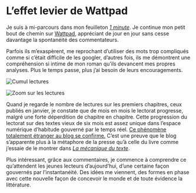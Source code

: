 # L’effet levier de Wattpad

Je suis à mi-parcours dans mon feuilleton [*1 minute*](http://www.wattpad.com/story/29694130-1-minute). Je continue mon petit bout de chemin sur [Wattpad](http://www.wattpad.com/story/29694130-1-minute), appréciant de jour en jour sans cesse davantage la spontanéité des commentateurs.<span id="more-41734"></span>

Parfois ils m’exaspèrent, me reprochant d’utiliser des mots trop compliqués comme si c’était difficile de les googler, d’autres fois, ils me démontrent une compréhension si intime de mon roman qu’ils devancent mes propres analyses. Plus le temps passe, plus j’ai besoin de leurs encouragements.

![Cumul lectures](https://tcrouzet.com/images_tc/2015/07/watt6-1.png)

![Zoom sur les lectures](https://tcrouzet.com/images_tc/2015/07/watt6-2.png)

Quand je regarde le nombre de lectures sur les premiers chapitres, ceux publiés en janvier, je constate que de mois en mois le lectorat progresse, malgré une forte déperdition de chapitre en chapitre. Cette progression du lectorat sur des textes vieux de six mois est assez unique dans l’espace numérique d’habitude gouverné par le temps réel. [Ce phénomène totalement étranger au blog se confirme.](https://tcrouzet.com/2015/05/26/synchronicite-esthetique/) C’est une preuve que le blog s’apparente plus à la métaphore de la presse qu’à celle du livre comme j’essaie de le montrer dans [*La mécanique du texte*](https://tcrouzet.com/la-mecanique-du-texte/).

Plus intéressant, grâce aux commentaires, je commence à comprendre ce qu’attendent les jeunes lecteurs d’aujourd’hui, d’une certaine façon gouvernés par l’instantanéité. Des idées me viennent, des formes en phase avec cette nouvelle façon de concevoir le monde et de toute évidence la littérature.